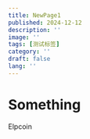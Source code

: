 ```yaml
---
title: NewPage1
published: 2024-12-12
description: ''
image: ''
tags: [测试标签]
category: ''
draft: false 
lang: ''
---
```


# Something

Elpcoin
